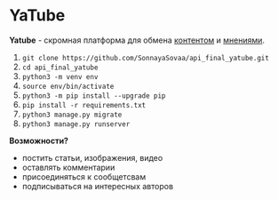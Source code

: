 # YaTube
**Yatube** - скромная платформа для обмена 	<ins>контентом</ins> и	<ins>мнениями</ins>.

1. `git clone https://github.com/SonnayaSovaa/api_final_yatube.git`
2. `cd api_final_yatube`
3. `python3 -m venv env`
4. `source env/bin/activate`
5. `python3 -m pip install --upgrade pip`
6. `pip install -r requirements.txt`
7. `python3 manage.py migrate`
8. `python3 manage.py runserver`

**Возможности?**
+ постить статьи, изображения, видео
+ оставлять комментарии
+ присоединяться к сообщетсвам
+ подписываться на интересных авторов
